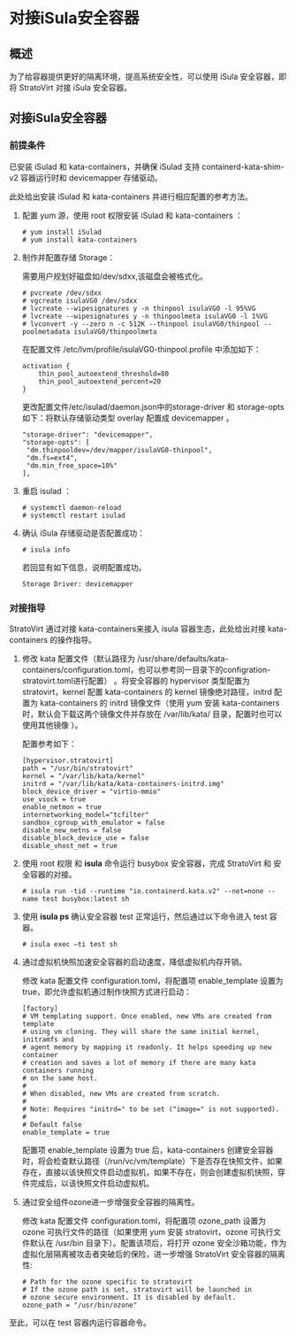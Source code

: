 # 对接iSula安全容器


## 概述

为了给容器提供更好的隔离环境，提高系统安全性，可以使用 iSula 安全容器，即将 StratoVirt 对接 iSula 安全容器。

## 对接iSula安全容器

### **前提条件**

已安装 iSulad 和 kata-containers，并确保 iSulad 支持 containerd-kata-shim-v2 容器运行时和 devicemapper 存储驱动。

此处给出安装 iSulad 和 kata-containers 并进行相应配置的参考方法。

1. 配置 yum 源，使用 root 权限安装 iSulad 和 kata-containers ：

   ```shell
   # yum install iSulad
   # yum install kata-containers
   ```

2. 制作并配置存储 Storage：

   需要用户规划好磁盘如/dev/sdxx,该磁盘会被格式化。

    ```shell
    # pvcreate /dev/sdxx
    # vgcreate isulaVG0 /dev/sdxx
    # lvcreate --wipesignatures y -n thinpool isulaVG0 -l 95%VG
    # lvcreate --wipesignatures y -n thinpoolmeta isulaVG0 -l 1%VG
    # lvconvert -y --zero n -c 512K --thinpool isulaVG0/thinpool --poolmetadata isulaVG0/thinpoolmeta
    ```

   在配置文件 /etc/lvm/profile/isulaVG0-thinpool.profile 中添加如下：

    ```
    activation {
        thin_pool_autoextend_threshold=80
        thin_pool_autoextend_percent=20
    }
    ```

   更改配置文件/etc/isulad/daemon.json中的storage-driver 和 storage-opts 如下：将默认存储驱动类型 overlay 配置成 devicemapper 。

    ```
    "storage-driver": "devicemapper",
    "storage-opts": [
     "dm.thinpooldev=/dev/mapper/isulaVG0-thinpool",
     "dm.fs=ext4",
     "dm.min_free_space=10%"
    ],
    ```

3. 重启 isulad ：

    ```shell
    # systemctl daemon-reload
    # systemctl restart isulad
    ```

4. 确认 iSula 存储驱动是否配置成功：

    ```shell
    # isula info
    ```

     若回显有如下信息，说明配置成功。

    ```
    Storage Driver: devicemapper
    ```

   

### **对接指导**

StratoVirt 通过对接 kata-containers来接入 isula 容器生态，此处给出对接 kata-containers 的操作指导。

1. 修改 kata 配置文件（默认路径为 /usr/share/defaults/kata-containers/configuration.toml，也可以参考同一目录下的configration-stratovirt.toml进行配置） 。将安全容器的 hypervisor 类型配置为 stratovirt，kernel 配置 kata-containers 的 kernel 镜像绝对路径，initrd 配置为 kata-containers 的 initrd 镜像文件（使用 yum 安装 kata-containers 时，默认会下载这两个镜像文件并存放在 /var/lib/kata/ 目录，配置时也可以使用其他镜像 ）。

   配置参考如下：

   ```shell
   [hypervisor.stratovirt]
   path = "/usr/bin/stratovirt"
   kernel = "/var/lib/kata/kernel"
   initrd = "/var/lib/kata/kata-containers-initrd.img"
   block_device_driver = "virtio-mmio"
   use_vsock = true
   enable_netmon = true
   internetworking_model="tcfilter"
   sandbox_cgroup_with_emulator = false
   disable_new_netns = false
   disable_block_device_use = false
   disable_vhost_net = true
   ```

3. 使用 root 权限 和 **isula** 命令运行 busybox 安全容器，完成 StratoVirt 和 安全容器的对接。

   ```shell
   # isula run -tid --runtime "io.containerd.kata.v2" --net=none --name test busybox:latest sh
   ```

4. 使用 **isula ps** 确认安全容器 test 正常运行，然后通过以下命令进入 test 容器。

   ```
   # isula exec –ti test sh
   ```

5. 通过虚拟机快照加速安全容器的启动速度，降低虚拟机内存开销。

   修改 kata 配置文件 configuration.toml，将配置项 enable_template 设置为 true，即允许虚拟机通过制作快照方式进行启动：

   ```shell
   [factory]
   # VM templating support. Once enabled, new VMs are created from template
   # using vm cloning. They will share the same initial kernel, initramfs and
   # agent memory by mapping it readonly. It helps speeding up new container
   # creation and saves a lot of memory if there are many kata containers running
   # on the same host.
   #
   # When disabled, new VMs are created from scratch.
   #
   # Note: Requires "initrd=" to be set ("image=" is not supported).
   #
   # Default false
   enable_template = true
   ```

   配置项 enable_template 设置为 true 后，kata-containers 创建安全容器时，将会检查默认路径（/run/vc/vm/template）下是否存在快照文件，如果存在，直接以该快照文件启动虚拟机，如果不存在，则会创建虚拟机快照，穿件完成后，以该快照文件启动虚拟机。

6. 通过安全组件ozone进一步增强安全容器的隔离性。

   修改 kata 配置文件 configuration.toml，将配置项 ozone_path 设置为ozone 可执行文件的路径（如果使用 yum 安装 stratovirt，ozone 可执行文件默认在 /usr/bin 目录下）。配置该项后，将打开 ozone 安全沙箱功能，作为虚拟化层隔离被攻击者突破后的保险，进一步增强 StratoVirt 安全容器的隔离性:

   ```shell
   # Path for the ozone specific to stratovirt
   # If the ozone path is set, stratovirt will be launched in
   # ozone secure environment. It is disabled by default.
   ozone_path = "/usr/bin/ozone"
   ```

 至此，可以在 test 容器内运行容器命令。
